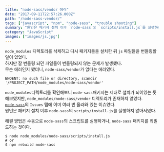 ```yaml
---
title: "node-sass/vendor 에러"
date: "2017-09-11T22:57:26.000Z"
path: "/node-sass-vendor/"
tags: ["javascript", "npm", "node-sass", "trouble shooting"]
summary: "원인은 패키지 설치 이후 `node-sass`의 `scripts/install.js`를 실행하지 않아서였다."
category: "JavaScript"
images: ["images/js.jpg"]
---
```


`node_modules` 디렉토리를 삭제하고 다시 패키지들을 설치한 뒤 `js` 파일들을 번들링할 일이 있었다.<br />
하지만 잘 번들링 되던 파일들이 번들링되지 않는 문제가 발생했다.<br />
무슨 에러인지 봤더니, `node-sass/vendor`가 없다는 에러였다.

```
ENOENT: no such file or directory, scandir '/PROJECT_PATH/node_modules/node-sass/vendor'
```

`node_modules`디렉토리를 확인해보니 `node-sass`패키지는 제대로 설치가 되어있는 듯 해보였지만, `node_modules/node-sass/vendor` 디렉토리가 존재하지 않았다.<br />
[`node-sass`](https://github.com/sass/node-sass/issues)의 `Issues` 탭에 이미 여러 번 올라와 있는 이슈였다.<br />
원인은 패키지 설치 이후 `node-sass`의 `scripts/install.js`를 실행하지 않아서였다.

해결 방법은 수동으로 `node-sass`의 스크립트를 실행하거나, `node-sass` 패키지를 리빌드하는 것이다.

```
$ node node_modules/node-sass/scripts/install.js
# or
$ npm rebuild node-sass
```
